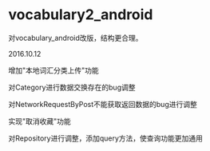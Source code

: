 # vocabulary2_android
对vocabulary_android改版，结构更合理。

2016.10.12
<p>增加"本地词汇分类上传"功能</p>
<p>对Category进行数据交换存在的bug调整</p>
<p>对NetworkRequestByPost不能获取返回数据的bug进行调整</p>
<p>实现"取消收藏"功能</p>
<p>对Repository进行调整，添加query方法，使查询功能更加通用</p>
